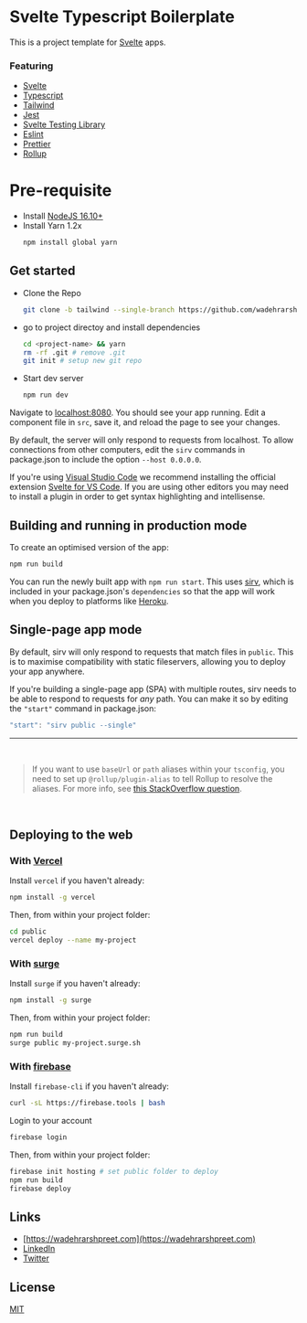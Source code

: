 # Svelte Typescript Boilerplate

This is a project template for [Svelte](https://svelte.dev) apps.

### Featuring
- [Svelte](https://svelte.dev/)
- [Typescript](https://www.typescriptlang.org/)
- [Tailwind](https://tailwindcss.com/)
- [Jest](https://jestjs.io/)
- [Svelte Testing Library](https://testing-library.com/docs/svelte-testing-library/intro/)
- [Eslint](https://eslint.org/)
- [Prettier](https://prettier.io/)
- [Rollup](https://rollupjs.org)



# Pre-requisite

- Install [NodeJS 16.10+](https://nodejs.org/en/download/)
- Install Yarn 1.2x
    ```sh
    npm install global yarn
    ```

## Get started

- Clone the Repo
    ```bash
    git clone -b tailwind --single-branch https://github.com/wadehrarshpreet/svelte-typescript-boilerplace.git <project-name>
    ```

- go to project directoy and install dependencies
    ```bash
    cd <project-name> && yarn
    rm -rf .git # remove .git
    git init # setup new git repo
    ```

- Start dev server
    ```bash
    npm run dev
    ```

Navigate to [localhost:8080](http://localhost:8080). You should see your app running. Edit a component file in `src`, save it, and reload the page to see your changes.

By default, the server will only respond to requests from localhost. To allow connections from other computers, edit the `sirv` commands in package.json to include the option `--host 0.0.0.0`.

If you're using [Visual Studio Code](https://code.visualstudio.com/) we recommend installing the official extension [Svelte for VS Code](https://marketplace.visualstudio.com/items?itemName=svelte.svelte-vscode). If you are using other editors you may need to install a plugin in order to get syntax highlighting and intellisense.


## Building and running in production mode

To create an optimised version of the app:

```bash
npm run build
```

You can run the newly built app with `npm run start`. This uses [sirv](https://github.com/lukeed/sirv), which is included in your package.json's `dependencies` so that the app will work when you deploy to platforms like [Heroku](https://heroku.com).


## Single-page app mode

By default, sirv will only respond to requests that match files in `public`. This is to maximise compatibility with static fileservers, allowing you to deploy your app anywhere.

If you're building a single-page app (SPA) with multiple routes, sirv needs to be able to respond to requests for *any* path. You can make it so by editing the `"start"` command in package.json:

```js
"start": "sirv public --single"
```

----

<br />

> If you want to use `baseUrl` or `path` aliases within your `tsconfig`, you need to set up `@rollup/plugin-alias` to tell Rollup to resolve the aliases. For more info, see [this StackOverflow question](https://stackoverflow.com/questions/63427935/setup-tsconfig-path-in-svelte).


<br />

## Deploying to the web

### With [Vercel](https://vercel.com)

Install `vercel` if you haven't already:

```bash
npm install -g vercel
```

Then, from within your project folder:

```bash
cd public
vercel deploy --name my-project
```

### With [surge](https://surge.sh/)

Install `surge` if you haven't already:

```bash
npm install -g surge
```

Then, from within your project folder:

```bash
npm run build
surge public my-project.surge.sh
```

### With [firebase](https://firebase.google.com/)

Install `firebase-cli` if you haven't already:

```sh
curl -sL https://firebase.tools | bash
```

Login to your account
```sh
firebase login
```

Then, from within your project folder:
```sh
firebase init hosting # set public folder to deploy
npm run build
firebase deploy
```

## Links
* [https://wadehrarshpreet.com](https://wadehrarshpreet.com)
* [LinkedIn](https://www.linkedin.com/in/wadehrarshpreet/)
* [Twitter](https://twitter.com/wadehrarshpreet/)

## License

[MIT](LICENSE.md)
